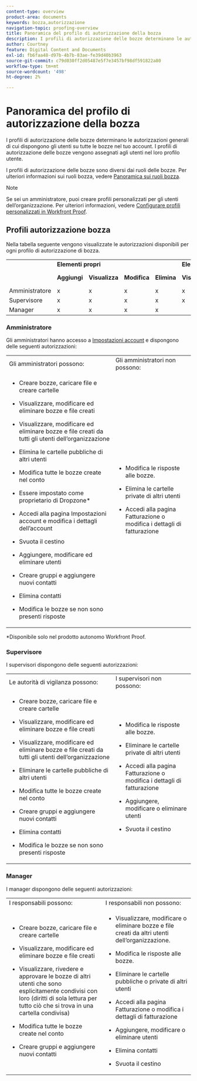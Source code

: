 ```yaml
---
content-type: overview
product-area: documents
keywords: bozza,autorizzazione
navigation-topic: proofing-overview
title: Panoramica del profilo di autorizzazione della bozza
description: I profili di autorizzazione delle bozze determinano le autorizzazioni generali di cui dispongono gli utenti su tutte le bozze nel tuo account. I profili di autorizzazione delle bozze vengono assegnati agli utenti nel loro profilo utente. I profili di autorizzazione delle bozze sono diversi dai ruoli delle bozze.
author: Courtney
feature: Digital Content and Documents
exl-id: fb6faa48-d97b-4b7b-83ae-fe39d40b3963
source-git-commit: c79d030ff2d05487e5f7e3457bf98df591822a80
workflow-type: tm+mt
source-wordcount: '498'
ht-degree: 2%

---
```


# Panoramica del profilo di autorizzazione della bozza

<!--Audited: 12/2023-->

I profili di autorizzazione delle bozze determinano le autorizzazioni generali di cui dispongono gli utenti su tutte le bozze nel tuo account. I profili di autorizzazione delle bozze vengono assegnati agli utenti nel loro profilo utente.

I profili di autorizzazione delle bozze sono diversi dai ruoli delle bozze. Per ulteriori informazioni sui ruoli bozza, vedere [Panoramica sui ruoli bozza](../../../review-and-approve-work/proofing/proofing-overview/proof-roles.md).

>[!NOTE]
>
>Se sei un amministratore, puoi creare profili personalizzati per gli utenti dell’organizzazione. Per ulteriori informazioni, vedere [Configurare profili personalizzati in Workfront Proof](../../../workfront-proof/wp-acct-admin/account-settings/configure-custom-profiles.md).

<!--
<p data-mc-conditions="QuicksilverOrClassic.Draft mode">Consider the following about roles and permissions:</p>
-->

<!--
<ul data-mc-conditions="QuicksilverOrClassic.Draft mode">
<li> <p>Assigned profile permissions relate only to the users and items in your own account. The exception is in the case of Satellite accounts, where the Administrator and Billing Administrator for the main (hub) accounts can access and manage the account settings and billing of those accounts from the hub account level.</p> </li>
<li> <p>Billing Administrators and Administrators can delete users. This can only be done in Account settings.</p> </li>
<li>When Billing Administrators and Administrators view proofs that are owned by other users in their account, they view them with the role of a Reviewer.</li>
<li>Using the Read Only role, Billing Administrators and Administrators can access proofs in folders shared with them or in folders created by them. </li>
</ul>
-->

## Profili autorizzazione bozza

Nella tabella seguente vengono visualizzate le autorizzazioni disponibili per ogni profilo di autorizzazione di bozza.

<table style="table-layout:auto">
  <tr>
   <td colspan="1" ><strong></strong>
   </td>
   <td colspan="4" ><strong>Elementi propri</strong>
   </td>
   <td colspan="3" ><strong>Elementi di altri utenti</strong>
   </td>
   <td><strong>Amministratore</strong>
   </td>
  </tr>
  <tr>
   <td>
   </td>
   <td><strong>Aggiungi</strong>
   </td>
   <td><strong>Visualizza</strong>
   </td>
   <td><strong>Modifica</strong>
   </td>
   <td><strong>Elimina</strong>
   </td>
   <td><strong>Visualizza</strong>
   </td>
   <td><strong>Modifica</strong>
   </td>
   <td><strong>Elimina</strong>
   </td>
   <td><strong>Modifica ed Elimina</strong>
   </td>
  </tr>
  <tr>
   <td>Amministratore
   </td>
   <td>x
   </td>
   <td>x
   </td>
   <td>x
   </td>
   <td>x
   </td>
   <td>x
   </td>
   <td>x
   </td>
   <td>x
   </td>
   <td>x
   </td>
  </tr>
  <tr>
   <td>Supervisore
   </td>
   <td>x
   </td>
   <td>x
   </td>
   <td>x
   </td>
   <td>x
   </td>
   <td>x
   </td>
   <td>x
   </td>
   <td>x
   </td>
   <td>
   </td>
  </tr>
  <tr>
   <td>Manager
   </td>
   <td>x
   </td>
   <td>x
   </td>
   <td>x
   </td>
   <td>x
   </td>
   <td>
   </td>
   <td>
   </td>
   <td>
   </td>
   <td>
   </td>
  </tr>
</table>

### Amministratore

Gli amministratori hanno accesso a [Impostazioni account](https://support.workfront.com/hc/en-us/sections/115000912147-Account-Settings) e dispongono delle seguenti autorizzazioni:

<table style="table-layout:auto"> 
 <col> 
 <col> 
 <tbody> 
  <tr> 
   <td>Gli amministratori possono:</td> 
   <td>Gli amministratori non possono:</td> 
  </tr> 
  <tr> 
   <td> 
    <ul> 
     <li> <p>Creare bozze, caricare file e creare cartelle</p> </li> 
     <li> <p>Visualizzare, modificare ed eliminare bozze e file creati</p> </li> 
     <li> <p>Visualizzare, modificare ed eliminare bozze e file creati da tutti gli utenti dell’organizzazione</p> </li> 
     <li> <p>Elimina le cartelle pubbliche di altri utenti</p> </li> 
     <li> <p>Modifica tutte le bozze create nel conto</p> </li> 
     <li> <p>Essere impostato come proprietario di Dropzone*</p> </li> 
     <li> <p>Accedi alla pagina Impostazioni account e modifica i dettagli dell’account</p> </li> 
     <li> <p>Svuota il cestino</p> </li> 
     <li> <p>Aggiungere, modificare ed eliminare utenti</p> </li> 
     <li> <p>Creare gruppi e aggiungere nuovi contatti</p> </li> 
     <li> <p>Elimina contatti</p> </li> 
     <li> <p>Modifica le bozze se non sono presenti risposte</p> </li> 
    </ul> </td> 
   <td> 
    <ul> 
     <li> <p>Modifica le risposte alle bozze.</p> </li> 
     <li> <p>Elimina le cartelle private di altri utenti</p> </li> 
     <li> <p>Accedi alla pagina Fatturazione o modifica i dettagli di fatturazione</p> </li> 
    </ul> </td> 
  </tr> 
 </tbody> 
</table>

&#42;Disponibile solo nel prodotto autonomo Workfront Proof.

### Supervisore

I supervisori dispongono delle seguenti autorizzazioni:

<table style="table-layout:auto"> 
 <col> 
 <col> 
 <tbody> 
  <tr> 
   <td>Le autorità di vigilanza possono:</td> 
   <td>I supervisori non possono:</td> 
  </tr> 
  <tr> 
   <td> 
    <ul> 
     <li> <p>Creare bozze, caricare file e creare cartelle</p> </li> 
     <li> <p>Visualizzare, modificare ed eliminare bozze e file creati</p> </li> 
     <li> <p>Visualizzare, modificare ed eliminare bozze e file creati da tutti gli utenti dell’organizzazione</p> </li> 
     <li> <p>Eliminare le cartelle pubbliche di altri utenti</p> </li> 
     <li> <p>Modifica tutte le bozze create nel conto</p> </li> 
     <li> <p>Creare gruppi e aggiungere nuovi contatti</p> </li> 
     <li> <p>Elimina contatti</p> </li> 
     <li> <p>Modifica le bozze se non sono presenti risposte</p> </li> 
    </ul> </td> 
   <td> 
    <ul> 
     <li> <p>Modifica le risposte alle bozze.</p> </li> 
     <li> <p>Eliminare le cartelle private di altri utenti</p> </li> 
     <li> <p>Accedi alla pagina Fatturazione o modifica i dettagli di fatturazione</p> </li> 
     <li> <p>Aggiungere, modificare o eliminare utenti</p> </li> 
     <li> <p>Svuota il cestino</p> </li> 
    </ul> </td> 
  </tr> 
 </tbody> 
</table>

### Manager

I manager dispongono delle seguenti autorizzazioni:

<table style="table-layout:auto"> 
 <col> 
 <col> 
 <tbody> 
  <tr> 
   <td>I responsabili possono:</td> 
   <td>I responsabili non possono:</td> 
  </tr> 
  <tr> 
   <td> 
    <ul> 
     <li> <p>Creare bozze, caricare file e creare cartelle</p> </li> 
     <li> <p>Visualizzare, modificare ed eliminare bozze e file creati</p> </li> 
     <li> <p>Visualizzare, rivedere e approvare le bozze di altri utenti che sono esplicitamente condivisi con loro (diritti di sola lettura per tutto ciò che si trova in una cartella condivisa)</p> </li> 
     <li> <p>Modifica tutte le bozze create nel conto</p> </li> 
     <li> <p>Creare gruppi e aggiungere nuovi contatti</p> </li> 
    </ul> </td> 
   <td> 
    <ul> 
     <li> <p>Visualizzare, modificare o eliminare bozze e file creati da altri utenti dell’organizzazione. </p> </li><li><p>Modifica le risposte alle bozze.</p> </li> 
     <li> <p>Eliminare le cartelle pubbliche o private di altri utenti</p> </li> 
     <li> <p>Accedi alla pagina Fatturazione o modifica i dettagli di fatturazione</p> </li> 
     <li> <p>Aggiungere, modificare o eliminare utenti</p> </li> 
     <li> <p> Elimina contatti</p> </li> 
     <li> <p>Svuota il cestino</p> </li> 
    </ul> </td> 
  </tr> 
 </tbody> 
</table>

<!--
<h3 data-mc-conditions="QuicksilverOrClassic.Draft mode">Observer</h3>
-->

<!--
<p data-mc-conditions="QuicksilverOrClassic.Draft mode">Observers have the following permissions:</p>
-->

<!--
<p data-mc-conditions="QuicksilverOrClassic.Draft mode"> <img src="assets/cleaner2.png">Can see, review, and approve proofs of other users that are explicitly shared with them (Read-only rights to everything in a shared folder). For more information, see <a href="../../../workfront-proof/wp-work-proofsfiles/share-proofs-and-files/manage-proof-roles.md" class="MCXref xref">Manage Proof Roles in Workfront Proof</a>.</p>
-->

<!--
<p data-mc-conditions="QuicksilverOrClassic.Draft mode"> <img src="assets/cleaner2.png">Can view files that are explicitly shared with them. </p>
-->

<!--
<p data-mc-conditions="QuicksilverOrClassic.Draft mode"> <img src="assets/no2.png">Cannot create proofs, upload files, and create folders. For more information, see <a href="../../../workfront-proof/wp-work-proofsfiles/create-proofs-and-files/upload-files-web-content.md" class="MCXref xref">Upload Files and Web Content to Workfront Proof</a>.</p>
-->

<!--
<p data-mc-conditions="QuicksilverOrClassic.Draft mode"> <img src="assets/no2.png">Cannot view, edit, or delete proofs and files created by other users in the organization.</p>
-->

<!--
<p data-mc-conditions="QuicksilverOrClassic.Draft mode"> <img src="assets/no2.png">Cannot edit proofs or replies.</p>
-->

<!--
<p data-mc-conditions="QuicksilverOrClassic.Draft mode"> <img src="assets/no2.png">Cannot delete any items created in the organization.</p>
-->

<!--
<p data-mc-conditions="QuicksilverOrClassic.Draft mode"> <img src="assets/no2.png">Cannot access the Billing page or Account settings. For more information, see <a href="../../../workfront-proof/wp-billingsettings/manage-your-billing/wp-billing-page.md" class="MCXref xref">The Workfront Proof Billing Page</a> and <a href="../../../workfront-proof/wp-acct-admin/account-settings/account-settings.md" class="MCXref xref">Account settings in Workfront Proof</a>.</p>
-->

<!--
<p data-mc-conditions="QuicksilverOrClassic.Draft mode"> <img src="assets/no2.png">Cannot be set as the Dropzone owner. For more information, see <a href="../../../workfront-proof/wp-acct-admin/account-settings/configure-dropzone-in-wp.md" class="MCXref xref">Configure the dropzone in Workfront Proof</a>.</p>
-->

<!--
<p data-mc-conditions="QuicksilverOrClassic.Draft mode"> <img src="assets/no2.png">Cannot empty the trash. For more information, see <a href="../../../workfront-proof/wp-work-proofsfiles/manage-your-work/restore-and-empty-trash.md" class="MCXref xref">Restore and Empty the Trash in Workfront Proof</a>.</p>
-->

<!--
<p data-mc-conditions="QuicksilverOrClassic.Draft mode"> <img src="assets/no2.png">Cannot add, edit, or delete users. </p>
-->

<!--
<p data-mc-conditions="QuicksilverOrClassic.Draft mode"> <img src="assets/no2.png">Cannot create groups or add new contacts. </p>
-->

<!--
<p data-mc-conditions="QuicksilverOrClassic.Draft mode"> <img src="assets/no2.png">Cannot delete contacts. </p>
-->


><!--
><p data-mc-conditions="QuicksilverOrClassic.Draft mode">Menus and functions available to Observers are limited. </p>>
>-->
>  <!--
>  <li data-mc-conditions="QuicksilverOrClassic.Draft mode">Observers do not see the Header menu or the green New menu in their Dashboard</li>>
>  -->
>  <!--
>  <li data-mc-conditions="QuicksilverOrClassic.Draft mode">Observers do not see the following links in their Settings: Account settings, Billing </li>>
>  -->

<!--
<h3 data-mc-conditions="QuicksilverOrClassic.Draft mode">Guest</h3>
-->

<!--
<p data-mc-conditions="QuicksilverOrClassic.Draft mode">The Guest profile is used to give access to proofs for reviewers who do not have their own Workfront Proof account. Guests can access proofs shared with them directly via their personal email notifications.</p>
-->

<!--
<p data-mc-conditions="QuicksilverOrClassic.Draft mode"> <img src="assets/cleaner2.png">Can view, review, and approve proofs that are explicitly shared with them.</p>
-->

<!--
<p data-mc-conditions="QuicksilverOrClassic.Draft mode"> <img src="assets/cleaner2.png">Can view files that are explicitly shared with them.</p>
-->

<!--
<p data-mc-conditions="QuicksilverOrClassic.Draft mode"> <img src="assets/no2.png">Cannot access the Dashboard.</p>
-->

<!--
<p data-mc-conditions="QuicksilverOrClassic.Draft mode"> <img src="assets/no2.png">Cannot have folders shared with them. For more information, see <a href="../../../workfront-proof/wp-work-proofsfiles/organize-your-work/manage-folders.md" class="MCXref xref">Manage Folders in Workfront Proof</a>.</p>
-->

<!--
<p data-mc-conditions="QuicksilverOrClassic.Draft mode"> <img src="assets/no2.png">Cannot be added as Authors or Moderators to the proofs. For more information, see <a href="../../../workfront-proof/wp-work-proofsfiles/share-proofs-and-files/manage-proof-roles.md" class="MCXref xref">Manage Proof Roles in Workfront Proof</a>.</p>
-->

<!--
<note type="note">
 Guests are not Workfront Proof users, so they cannot see all the proofs shared with them in their own Dashboard.
</note>
-->
